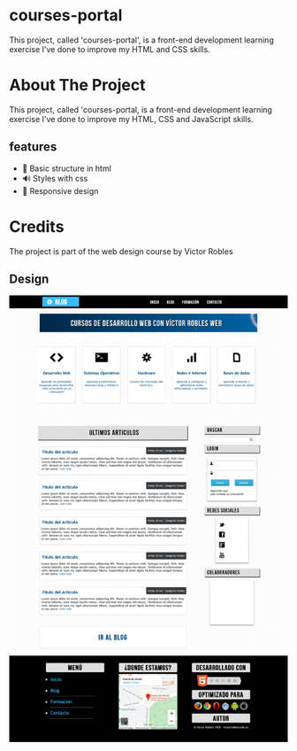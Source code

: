 # courses-portal
This project, called 'courses-portal', is a front-end development learning exercise I've done to improve my HTML and CSS  skills.
# About The Project
This project, called 'courses-portal, is a front-end development learning exercise I've done to improve my HTML, CSS and JavaScript skills.
## features
- 🤖 Basic structure in html 
- 🔊 Styles with css 
- 💎 Responsive design
# Credits
The project is part of the web design course by Victor Robles

## Design
![Web page design](https://raw.githubusercontent.com/KleverFabian/courses-portal/master/img/design.png)


